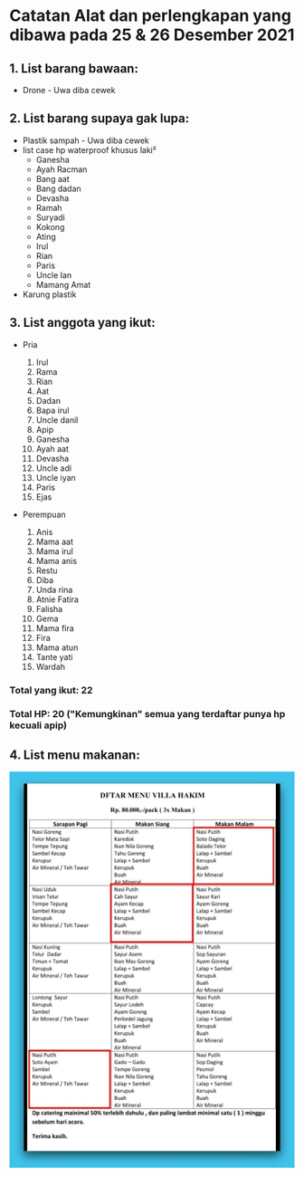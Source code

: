 # Catatan Alat dan perlengkapan yang dibawa pada 25 & 26 Desember 2021

## 1. List barang bawaan:

-  Drone - Uwa diba cewek

## 2. List barang supaya gak lupa:

-  Plastik sampah - Uwa diba cewek
-  list case hp waterproof khusus laki²
   -  Ganesha
   -  Ayah Racman
   -  Bang aat
   -  Bang dadan
   -  Devasha
   -  Ramah
   -  Suryadi
   -  Kokong
   -  Ating
   -  Irul
   -  Rian
   -  Paris
   -  Uncle Ian
   -  Mamang Amat
-  Karung plastik

## 3. List anggota yang ikut:

   <ul>
      <li>Pria</li>
         <ol type="1">
            <li>Irul</li>
            <li>Rama</li>
            <li>Rian</li>
            <li>Aat</li>
            <li>Dadan</li>
            <li>Bapa irul</li>
            <li>Uncle danil</li>
            <li>Apip</li>
            <li>Ganesha</li>
            <li>Ayah aat</li>
            <li>Devasha</li>
            <li>Uncle adi</li>
            <li>Uncle iyan</li>
            <li>Paris</li>
            <li>Ejas</li>
         </ol>
   </ul>

<ul>
      <li>Perempuan</li>
         <ol type="1">
            <li>Anis</li>
            <li>Mama aat</li>
            <li>Mama irul</li>
            <li>Mama anis</li>
            <li>Restu</li>
            <li>Diba</li>
            <li>Unda rina</li>
            <li>Atnie Fatira</li>
            <li>Falisha</li>
            <li>Gema</li>
            <li>Mama fira</li>
            <li>Fira</li>
            <li>Mama atun</li>
            <li>Tante yati</li>
            <li>Wardah</li>
         </ol>
   </ul>

### Total yang ikut: 22

### Total HP: 20 ("Kemungkinan" semua yang terdaftar punya hp kecuali apip)

## 4. List menu makanan:

![This is an image](list-makan.jpg)
